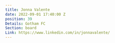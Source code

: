 ```yaml
---
title: Jonna Valente
date: 2022-09-01 17:40:00 Z
position: 39
Details: Gotham FC
Section: board
Link: https://www.linkedin.com/in/jonnavalente/
---
```


